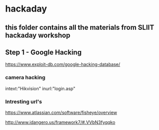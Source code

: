 # hackaday
this folder contains all the materials from SLIIT hackaday workshop
---

## Step 1 - Google Hacking

https://www.exploit-db.com/google-hacking-database/



### camera hacking

 intext:"Hikvision" inurl:"login.asp"
 
 
 
### Intresting url's

https://www.atlassian.com/software/fisheye/overview

http://www.idangero.us/framework7/#.VVbN3fyqqko





